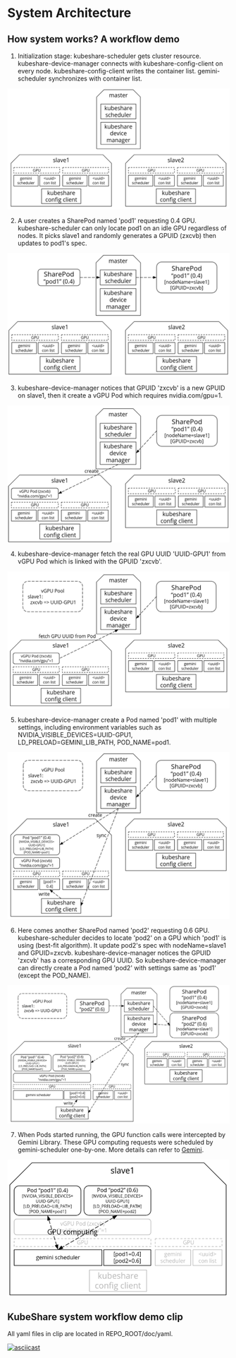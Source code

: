 # System Architecture

## How system works? A workflow demo

1. Initialization stage: kubeshare-scheduler gets cluster resource. kubeshare-device-manager connects with kubeshare-config-client on every node. kubeshare-config-client writes the <GPU uuid> container list. gemini-scheduler synchronizes with <GPU uuid> container list.

![workflow1](workflow1.png)

2. A user creates a SharePod named 'pod1' requesting 0.4 GPU. kubeshare-scheduler can only locate pod1 on an idle GPU regardless of nodes. It picks slave1 and randomly generates a GPUID (zxcvb) then updates to pod1's spec.

![workflow2](workflow2.png)

3. kubeshare-device-manager notices that GPUID 'zxcvb' is a new GPUID on slave1, then it create a vGPU Pod which requires nvidia.com/gpu=1.

![workflow3](workflow3.png)

4. kubeshare-device-manager fetch the real GPU UUID 'UUID-GPU1' from vGPU Pod which is linked with the GPUID 'zxcvb'.

![workflow4](workflow4.png)

5. kubeshare-device-manager create a Pod named 'pod1' with multiple settings, including environment variables such as NVIDIA_VISIBLE_DEVICES=UUID-GPU1, LD_PRELOAD=GEMINI_LIB_PATH, POD_NAME=pod1.

![workflow5](workflow5.png)

6. Here comes another SharePod named 'pod2' requesting 0.6 GPU. kubeshare-scheduler decides to locate 'pod2' on a GPU which 'pod1' is using (best-fit algorithm). It update pod2's spec with nodeName=slave1 and GPUID=zxcvb. kubeshare-device-manager notices the GPUID 'zxcvb' has a corresponding GPU UUID. So kubeshare-device-manager can directly create a Pod named 'pod2' with settings same as 'pod1' (except the POD_NAME).

![workflow6](workflow6.png)

7. When Pods started running, the GPU function calls were intercepted by Gemini Library. These GPU computing requests were scheduled by gemini-scheduler one-by-one. More details can refer to [Gemini](https://github.com/NTHU-LSALAB/Gemini).

![workflow7](workflow7.png)

## KubeShare system workflow demo clip

All yaml files in clip are located in REPO_ROOT/doc/yaml.

[![asciicast](https://asciinema.org/a/302094.png)](https://asciinema.org/a/302094)
